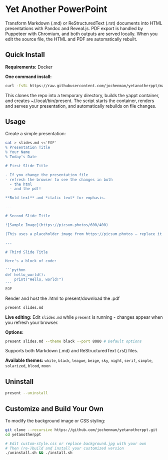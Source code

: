 # Yet Another PowerPoint

Transform Markdown (.md) or ReStructuredText (.rst) documents into HTML presentations with Pandoc and Reveal.js. PDF export is handled by Puppeteer with Chromium, and both outputs are served locally. When you edit the source file, the HTML and PDF are automatically rebuilt.

## Quick Install

**Requirements:** Docker

**One command install:**
```bash
curl -fsSL https://raw.githubusercontent.com/jochenman/yetanotherppt/main/install.sh | bash
```

This clones the repo into a temporary directory, builds the yappt container, and creates ~/.local/bin/present. The script starts the container, renders and serves your presentation, and automatically rebuilds on file changes.

## Usage

Create a simple presentation:

````bash
cat > slides.md <<'EOF'
% Presentation Title
% Your Name
% Today's Date

# First Slide Title

- If you change the presentation file
- refresh the browser to see the changes in both
  - the html
  - and the pdf!

**Bold text** and *italic text* for emphasis.

---

# Second Slide Title

![Sample Image](https://picsum.photos/600/400)

(This uses a placeholder image from https://picsum.photos – replace it with your own.)

---

# Third Slide Title

Here's a block of code:

```python
def hello_world():
    print("Hello, world!")
```
EOF
````

Render and host the .html to present/download the .pdf
```bash
present slides.md
```

**Live editing:** Edit `slides.md` while `present` is running - changes appear when you refresh your browser.

**Options:**
```bash
present slides.md --theme black --port 8080 # Default options
```

Supports both Markdown (.md) and ReStructuredText (.rst) files.

**Available themes:** `white`, `black`, `league`, `beige`, `sky`, `night`, `serif`, `simple`, `solarized`, `blood`, `moon`

## Uninstall

```bash
present --uninstall
```

## Customize and Build Your Own

To modify the background image or CSS styling:

```bash
git clone --recursive https://github.com/jochenman/yetanotherppt.git
cd yetanotherppt

# Edit custom-style.css or replace background.jpg with your own
# Then (re-)build and install your customized version
./uninstall.sh && ./install.sh
```

